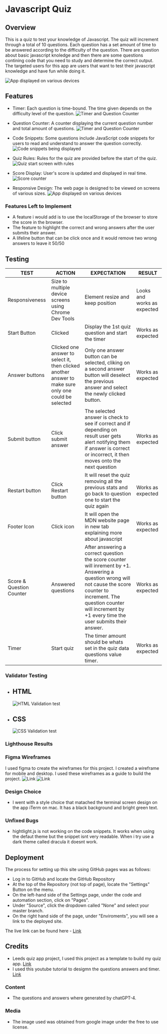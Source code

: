 # Javascript Quiz

## Overview

This is a quiz to test your knowledge of Javascript. The quiz will increment through a total of 10 questions. Each question has a set amount of time to be answered according to the difficulty of the question. There are question about basic javascript knoledge and then there are some questions contining code that you need to study and determine the correct output. The targeted users for this app are users that want to test their javascript knowledge and have fun while doing it.

![App displayed on various devices](https://github.com/conroy9068/project-2-quiz-app/blob/main/assets/images/am-i-responsive.png)

## Features

- Timer: Each question is time-bound. The time given depends on the difficulty level of the question.
  ![Timer and Question Counter](https://github.com/conroy9068/project-2-quiz-app/blob/main/assets/images/timer-question-counter.png)

- Question Counter: A counter displaying the current question number and total amount of questions.
  ![Timer and Question Counter](https://github.com/conroy9068/project-2-quiz-app/blob/main/assets/images/timer-question-counter.png)

- Code Snippets: Some questions include JavaScript code snippets for users to read and understand to answer the question correctly.
  ![Code snippets being displayed](https://github.com/conroy9068/project-2-quiz-app/blob/main/assets/images/code-snippet.png)

- Quiz Rules: Rules for the quiz are provided before the start of the quiz.
  ![Quiz start screen with rules](https://github.com/conroy9068/project-2-quiz-app/blob/main/assets/images/quiz-start-screen.png)

- Score Display: User's score is updated and displayed in real time.
  ![Score counter](https://github.com/conroy9068/project-2-quiz-app/blob/main/assets/images/score-counter.png)

- Responsive Design: The web page is designed to be viewed on screens of various sizes.
  ![App displayed on various devices](https://github.com/conroy9068/project-2-quiz-app/blob/main/assets/images/am-i-responsive.png)

### Features Left to Implement

- A feature i would add is to use the localStorage of the browser to store the score in the browser.
- The feature to highlight the correct and wrong answers after the user submits their answer.
- A lifeline button that can be click once and it would remove two wrong answers to leave it 50/50

## Testing

| **TEST**                 | **ACTION**                                                                                           | **EXPECTATION**                                                                                                                                                                                                                         | **RESULT**                  |
| ------------------------ | ---------------------------------------------------------------------------------------------------- | --------------------------------------------------------------------------------------------------------------------------------------------------------------------------------------------------------------------------------------- | --------------------------- |
| Responsiveness           | Size to multiple device screens using Chrome Dev Tools                                               | Element resize and keep position                                                                                                                                                                                                        | Looks and works as expected |
| Start Button             | Clicked                                                                                              | Display the 1st quiz question and start the timer                                                                                                                                                                                       | Works as expected           |
| Answer buttons           | Clicked one answer to select it, then clicked another answer to make sure only one could be selected | Only one answer button can be selected, cliking on a second answer button will deselect the previous answer and select the newly clicked button.                                                                                        | Works as expected           |
| Submit button            | Click submit answer                                                                                  | The selected answer is check to see if correct and if depending on result user gets alert notifying them if answer is correct or incorrect, it then moves onto the next question                                                        | Works as expected           |
| Restart button           | Click Restart button                                                                                 | It will reset the quiz removing all the previous stats and go back to question one to start the quiz again                                                                                                                              | Works as expected           |
| Footer Icon              | Click icon                                                                                           | It will open the MDN website page in new tab explaining more about javascript                                                                                                                                                           | Works as expected           |
| Score & Question Counter | Answered questions                                                                                   | After answering a correct question the score counter will inrement by +1. Answering a question wrong will not cause the score counter to increment. The question counter will increment by +1 every time the user submits their answer. | Works as expected           |
| Timer                    | Start quiz                                                                                           | The timer amount should be whats set in the quiz data questions value timer.                                                                                                                                                            | Works as expected           |

### Validator Testing

- ## HTML

  ![HTML Validation test](https://github.com/conroy9068/project-2-quiz-app/blob/main/assets/images/html-validation.png)

- ## CSS
  ![CSS Validation test](https://github.com/conroy9068/project-2-quiz-app/blob/main/assets/images/css-validation.png)

### Lighthouse Results

### Figma Wireframes

I used figma to create the wireframes for this project. I created a wireframe for mobile and desktop. I used these wireframes as a guide to build the project.
![Link](https://github.com/conroy9068/project-2-quiz-app/blob/main/assets/images/macbook-pro-16.png)
![Link](https://github.com/conroy9068/project-2-quiz-app/blob/main/assets/images/iphone-8-plus.png)

### Design Choice

- I went with a style choice that matached the terminal screen design on the app iTerm on mac. It has a black background and bright green text.

### Unfixed Bugs

- hightlight.js is not working on the code snippets. It works when using the defaut theme but the snippet isnt very readable. When i try use a dark theme called dracula it doesnt work.

## Deployment

The process for setting up this site using GitHub pages was as follows:

- Log in to GitHub and locate the GitHub Repository
- At the top of the Repository (not top of page), locate the "Settings" Button on the menu.
- On the left-hand side of the Settings page, under the code and automation section, click on "Pages".
- Under "Source", click the dropdown called "None" and select your master branch.
- On the right hand side of the page, under "Enviroments", you will see a link to the deployed site.

The live link can be found here - [Link](https://conroy9068.github.io/project-2-quiz-app/)

## Credits

- Leeds quiz app project, I used this project as a template to build my quiz app. [Link](https://github.com/andreas-ka/leeds-quiz)
- I used this youtube tutorial to desigmn the questions answers and timer. [Link](https://www.youtube.com/watch?v=dtKciwk_si4&t=4308s)

### Content

- The questions and answers where generated by chatGPT-4.

### Media

- The image used was obtained from google image under the free to use license.
